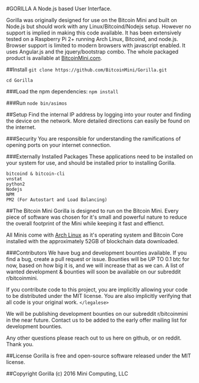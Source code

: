 #GORILLA
A Node.js based User Interface.

Gorilla was originally designed for use on the Bitcoin Mini and built on Node.js but should work with any Linux/Bitcoind/Nodejs setup.  However no support is implied in making this code available. It has been extensively tested on a Raspberry Pi 2+ running Arch Linux, Bitcoind, and node.js. Browser support is limited to modern browsers with javascript enabled. It uses Angular.js and the jquery/bootstrap combo. The whole packaged product is available at [BitcoinMini.com](https://bitcoinmini.com/).


##Install
`git clone https://github.com/BitcoinMini/Gorilla.git`

`cd Gorilla`

###Load the npm dependencies:
`npm install`

###Run
`node bin/asimos`


##Setup
Find the internal IP address by logging into your router and finding the device on the network. More detailed directions can easily be found on the internet.


###Security
You are responsible for understanding the ramifications of opening ports on your internet connection.


###Externally Installed Packages
These applications need to be installed on your system for use, and should be installed prior to installing Gorilla.

    bitcoind & bitcoin-cli
    vnstat
    python2
    Nodejs
    NPM
    PM2 (For Autostart and Load Balancing)


##The Bitcoin Mini
Gorilla is designed to run on the Bitcoin Mini. Every piece of software was chosen for it's small and powerful nature to reduce the overall footprint of the Mini while keeping it fast and effienct.

All Minis come with [Arch Linux](https://www.archlinux.org/) as it's operating system and Bitcoin Core installed with the approximately 52GB of blockchain data downloaded.


###Contributors
We have bug and development bounties available. If you find a bug, create a pull request or issue. Bounties will be UP TO 0.1 btc for now, based on how big it is, and we will increase that as we can. A list of wanted development & bounties will soon be available on our subreddit r/bitcoinmini. 

If you contribute code to this project, you are implicitly allowing your code to be distributed under the MIT license. You are also implicitly verifying that all code is your original work. `</legalese>`

We will be publishing development bounties on our subreddit r/bitcoinmini in the near future. Contact us to be added to the early offer mailing list for development bounties.

Any other questions please reach out to us here on github, or on reddit. Thank you.


##License
Gorilla is free and open-source software released under the MIT license.


##Copyright
Gorilla (c) 2016 Mini Computing, LLC
